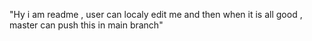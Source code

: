 "Hy i am readme ,
user can localy edit me and then when it is all good ,
master can push this in main branch"